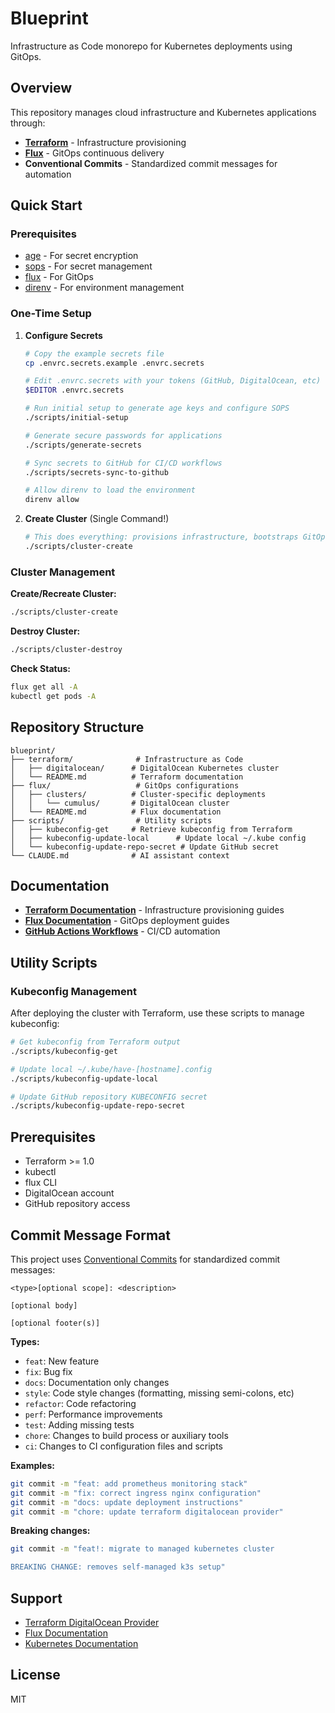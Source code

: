 # Blueprint

Infrastructure as Code monorepo for Kubernetes deployments using GitOps.

## Overview

This repository manages cloud infrastructure and Kubernetes applications through:
- **[Terraform](./terraform/)** - Infrastructure provisioning
- **[Flux](./flux/)** - GitOps continuous delivery
- **Conventional Commits** - Standardized commit messages for automation

## Quick Start

### Prerequisites
- [age](https://github.com/FiloSottile/age) - For secret encryption
- [sops](https://github.com/getsops/sops) - For secret management
- [flux](https://fluxcd.io/flux/installation/) - For GitOps
- [direnv](https://direnv.net/) - For environment management

### One-Time Setup

1. **Configure Secrets**
   ```bash
   # Copy the example secrets file
   cp .envrc.secrets.example .envrc.secrets
   
   # Edit .envrc.secrets with your tokens (GitHub, DigitalOcean, etc)
   $EDITOR .envrc.secrets
   
   # Run initial setup to generate age keys and configure SOPS
   ./scripts/initial-setup
   
   # Generate secure passwords for applications
   ./scripts/generate-secrets
   
   # Sync secrets to GitHub for CI/CD workflows
   ./scripts/secrets-sync-to-github
   
   # Allow direnv to load the environment
   direnv allow
   ```

2. **Create Cluster** (Single Command!)
   ```bash
   # This does everything: provisions infrastructure, bootstraps GitOps, deploys secrets
   ./scripts/cluster-create
   ```

### Cluster Management

**Create/Recreate Cluster:**
```bash
./scripts/cluster-create
```

**Destroy Cluster:**
```bash
./scripts/cluster-destroy
```

**Check Status:**
```bash
flux get all -A
kubectl get pods -A
```

## Repository Structure

```
blueprint/
├── terraform/              # Infrastructure as Code
│   ├── digitalocean/      # DigitalOcean Kubernetes cluster
│   └── README.md          # Terraform documentation
├── flux/                   # GitOps configurations
│   ├── clusters/          # Cluster-specific deployments
│   │   └── cumulus/       # DigitalOcean cluster
│   └── README.md          # Flux documentation
├── scripts/                # Utility scripts
│   ├── kubeconfig-get     # Retrieve kubeconfig from Terraform
│   ├── kubeconfig-update-local      # Update local ~/.kube config
│   └── kubeconfig-update-repo-secret # Update GitHub secret
└── CLAUDE.md              # AI assistant context
```

## Documentation

- **[Terraform Documentation](./terraform/)** - Infrastructure provisioning guides
- **[Flux Documentation](./flux/)** - GitOps deployment guides
- **[GitHub Actions Workflows](./.github/workflows/)** - CI/CD automation

## Utility Scripts

### Kubeconfig Management

After deploying the cluster with Terraform, use these scripts to manage kubeconfig:

```bash
# Get kubeconfig from Terraform output
./scripts/kubeconfig-get

# Update local ~/.kube/have-[hostname].config
./scripts/kubeconfig-update-local

# Update GitHub repository KUBECONFIG secret
./scripts/kubeconfig-update-repo-secret
```

## Prerequisites

- Terraform >= 1.0
- kubectl
- flux CLI
- DigitalOcean account
- GitHub repository access

## Commit Message Format

This project uses [Conventional Commits](https://www.conventionalcommits.org/) for standardized commit messages:

```
<type>[optional scope]: <description>

[optional body]

[optional footer(s)]
```

**Types:**
- `feat`: New feature
- `fix`: Bug fix  
- `docs`: Documentation only changes
- `style`: Code style changes (formatting, missing semi-colons, etc)
- `refactor`: Code refactoring
- `perf`: Performance improvements
- `test`: Adding missing tests
- `chore`: Changes to build process or auxiliary tools
- `ci`: Changes to CI configuration files and scripts

**Examples:**
```bash
git commit -m "feat: add prometheus monitoring stack"
git commit -m "fix: correct ingress nginx configuration"
git commit -m "docs: update deployment instructions"
git commit -m "chore: update terraform digitalocean provider"
```

**Breaking changes:**
```bash
git commit -m "feat!: migrate to managed kubernetes cluster

BREAKING CHANGE: removes self-managed k3s setup"
```

## Support

- [Terraform DigitalOcean Provider](https://registry.terraform.io/providers/digitalocean/digitalocean/latest/docs)
- [Flux Documentation](https://fluxcd.io/flux/)
- [Kubernetes Documentation](https://kubernetes.io/docs/)

## License

MIT